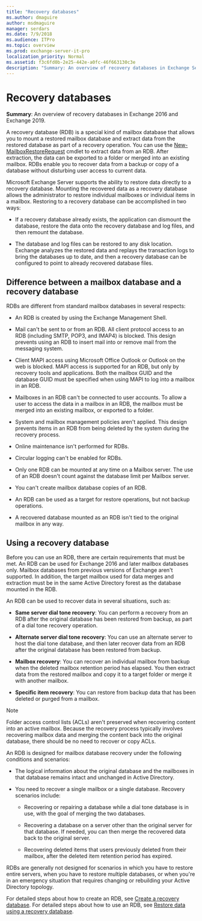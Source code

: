 ```yaml
---
title: "Recovery databases"
ms.author: dmaguire
author: msdmaguire
manager: serdars
ms.date: 7/9/2018
ms.audience: ITPro
ms.topic: overview
ms.prod: exchange-server-it-pro
localization_priority: Normal
ms.assetid: f3c6fd0b-2e25-442e-a0fc-46f663130c3e
description: "Summary: An overview of recovery databases in Exchange Server."
---
```


# Recovery databases

 **Summary**: An overview of recovery databases in Exchange 2016 and Exchange 2019.
  
A recovery database (RDB) is a special kind of mailbox database that allows you to mount a restored mailbox database and extract data from the restored database as part of a recovery operation. You can use the [New-MailboxRestoreRequest](http://technet.microsoft.com/library/0b67defd-3c6c-4470-acfa-7f22a6c1d2bd.aspx) cmdlet to extract data from an RDB. After extraction, the data can be exported to a folder or merged into an existing mailbox. RDBs enable you to recover data from a backup or copy of a database without disturbing user access to current data.
  
Microsoft Exchange Server supports the ability to restore data directly to a recovery database. Mounting the recovered data as a recovery database allows the administrator to restore individual mailboxes or individual items in a mailbox. Restoring to a recovery database can be accomplished in two ways:
  
- If a recovery database already exists, the application can dismount the database, restore the data onto the recovery database and log files, and then remount the database.
    
- The database and log files can be restored to any disk location. Exchange analyzes the restored data and replays the transaction logs to bring the databases up to date, and then a recovery database can be configured to point to already recovered database files.
    
## Difference between a mailbox database and a recovery database

RDBs are different from standard mailbox databases in several respects:
  
- An RDB is created by using the Exchange Management Shell.
    
- Mail can't be sent to or from an RDB. All client protocol access to an RDB (including SMTP, POP3, and IMAP4) is blocked. This design prevents using an RDB to insert mail into or remove mail from the messaging system.
    
- Client MAPI access using Microsoft Office Outlook or Outlook on the web is blocked. MAPI access is supported for an RDB, but only by recovery tools and applications. Both the mailbox GUID and the database GUID must be specified when using MAPI to log into a mailbox in an RDB.
    
- Mailboxes in an RDB can't be connected to user accounts. To allow a user to access the data in a mailbox in an RDB, the mailbox must be merged into an existing mailbox, or exported to a folder.
    
- System and mailbox management policies aren't applied. This design prevents items in an RDB from being deleted by the system during the recovery process.
    
- Online maintenance isn't performed for RDBs.
    
- Circular logging can't be enabled for RDBs.
    
- Only one RDB can be mounted at any time on a Mailbox server. The use of an RDB doesn't count against the database limit per Mailbox server.
    
- You can't create mailbox database copies of an RDB.
    
- An RDB can be used as a target for restore operations, but not backup operations.
    
- A recovered database mounted as an RDB isn't tied to the original mailbox in any way.
    
## Using a recovery database

Before you can use an RDB, there are certain requirements that must be met. An RDB can be used for Exchange 2016 and later mailbox databases only. Mailbox databases from previous versions of Exchange aren't supported. In addition, the target mailbox used for data merges and extraction must be in the same Active Directory forest as the database mounted in the RDB.
  
An RDB can be used to recover data in several situations, such as:
  
- **Same server dial tone recovery**: You can perform a recovery from an RDB after the original database has been restored from backup, as part of a dial tone recovery operation.
    
- **Alternate server dial tone recovery**: You can use an alternate server to host the dial tone database, and then later recover data from an RDB after the original database has been restored from backup.
    
- **Mailbox recovery**: You can recover an individual mailbox from backup when the deleted mailbox retention period has elapsed. You then extract data from the restored mailbox and copy it to a target folder or merge it with another mailbox.
    
- **Specific item recovery**: You can restore from backup data that has been deleted or purged from a mailbox.
    
> [!NOTE]
> Folder access control lists (ACLs) aren't preserved when recovering content into an active mailbox. Because the recovery process typically involves recovering mailbox data and merging the content back into the original database, there should be no need to recover or copy ACLs.
  
An RDB is designed for mailbox database recovery under the following conditions and scenarios:
  
- The logical information about the original database and the mailboxes in that database remains intact and unchanged in Active Directory.
    
- You need to recover a single mailbox or a single database. Recovery scenarios include:
    
  - Recovering or repairing a database while a dial tone database is in use, with the goal of merging the two databases.
    
  - Recovering a database on a server other than the original server for that database. If needed, you can then merge the recovered data back to the original server.
    
  - Recovering deleted items that users previously deleted from their mailbox, after the deleted item retention period has expired.
    
RDBs are generally not designed for scenarios in which you have to restore entire servers, when you have to restore multiple databases, or when you're in an emergency situation that requires changing or rebuilding your Active Directory topology.
  
For detailed steps about how to create an RDB, see [Create a recovery database](create-recovery-dbs.md). For detailed steps about how to use an RDB, see [Restore data using a recovery database](restore-data-using-recovery-dbs.md).
  

